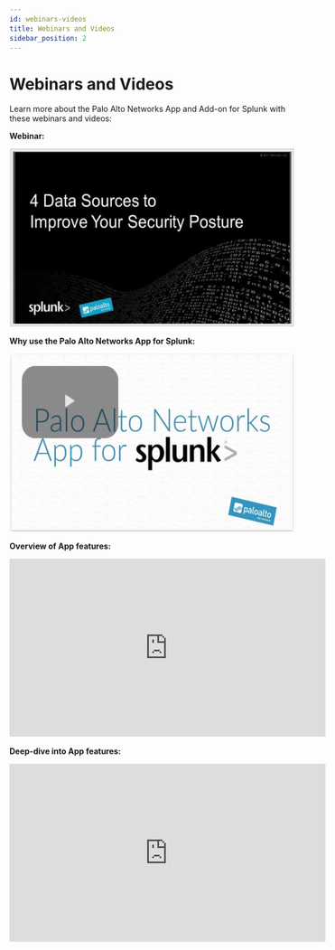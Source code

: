 ```yaml
---
id: webinars-videos 
title: Webinars and Videos
sidebar_position: 2
---
```


# Webinars and Videos

Learn more about the Palo Alto Networks App and Add-on for Splunk with these webinars and videos:

**Webinar:**

<a href="https://www.paloaltonetworks.com/campaigns/brighttalk.html?commid=293019"><img src="/assets/webinar.png" width="560" height="315" /></a>

**Why use the Palo Alto Networks App for Splunk:**

<a href="https://www.paloaltonetworks.com/resources/videos/splunk"><img src="/assets/video1.png" width="560" height="315" /></a>

**Overview of App features:**
<iframe width="560" height="315" src="https://www.youtube.com/embed/0Cbtz5MRD8A?rel=0&amp;showinfo=0" frameborder="0" allow="autoplay; encrypted-media" allowfullscreen></iframe>

**Deep-dive into App features:**
<iframe width="560" height="315" src="https://www.youtube.com/embed/VFgl5hvjUyg?rel=0&amp;showinfo=0" frameborder="0" allow="autoplay; encrypted-media" allowfullscreen></iframe>